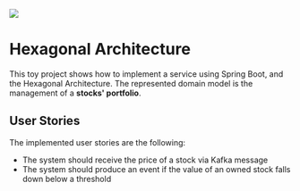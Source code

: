 ![](https://github.com/rcardin/hexagonal-java/workflows/Hexagonal-Java/badge.svg)

# Hexagonal Architecture

This toy project shows how to implement a service using Spring Boot, and the Hexagonal Architecture. The
represented domain model is the management of a **stocks' portfolio**.

## User Stories

The implemented user stories are the following:
- The system should receive the price of a stock via Kafka message
- The system should produce an event if the value of an owned stock falls down below a threshold